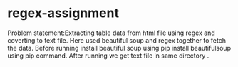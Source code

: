 # regex-assignment
Problem statement:Extracting table data from html file  using regex and coverting to text file.
Here used beautiful soup and regex together to fetch the data.
Before running install beautiful soup using pip install beautifulsoup using pip command.
After running we get text file in same directory .
